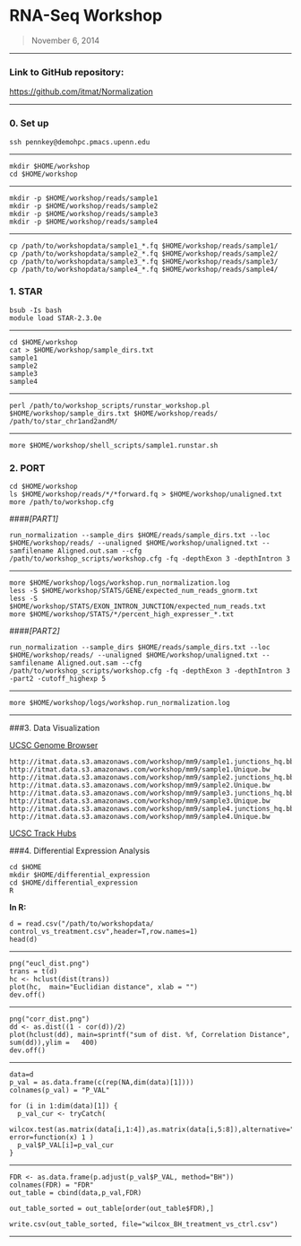# RNA-Seq Workshop

> November 6, 2014

---

### Link to GitHub repository:
https://github.com/itmat/Normalization

---

### 0. Set up

    ssh pennkey@demohpc.pmacs.upenn.edu

---
    
    mkdir $HOME/workshop
    cd $HOME/workshop

---

    mkdir -p $HOME/workshop/reads/sample1 
    mkdir -p $HOME/workshop/reads/sample2 
    mkdir -p $HOME/workshop/reads/sample3 
    mkdir -p $HOME/workshop/reads/sample4

---

    cp /path/to/workshopdata/sample1_*.fq $HOME/workshop/reads/sample1/ 
    cp /path/to/workshopdata/sample2_*.fq $HOME/workshop/reads/sample2/ 
    cp /path/to/workshopdata/sample3_*.fq $HOME/workshop/reads/sample3/ 
    cp /path/to/workshopdata/sample4_*.fq $HOME/workshop/reads/sample4/ 


### 1. STAR

    bsub -Is bash
    module load STAR-2.3.0e  

---

    cd $HOME/workshop
    cat > $HOME/workshop/sample_dirs.txt
    sample1
    sample2
    sample3
    sample4 

---

    perl /path/to/workshop_scripts/runstar_workshop.pl $HOME/workshop/sample_dirs.txt $HOME/workshop/reads/ /path/to/star_chr1and2andM/ 

---

    more $HOME/workshop/shell_scripts/sample1.runstar.sh

### 2. PORT

    cd $HOME/workshop
    ls $HOME/workshop/reads/*/*forward.fq > $HOME/workshop/unaligned.txt 
    more /path/to/workshop.cfg


####*[PART1]*

    run_normalization --sample_dirs $HOME/reads/sample_dirs.txt --loc $HOME/workshop/reads/ --unaligned $HOME/workshop/unaligned.txt --samfilename Aligned.out.sam --cfg /path/to/workshop_scripts/workshop.cfg -fq -depthExon 3 -depthIntron 3 

---

    more $HOME/workshop/logs/workshop.run_normalization.log
    less -S $HOME/workshop/STATS/GENE/expected_num_reads_gnorm.txt
    less -S $HOME/workshop/STATS/EXON_INTRON_JUNCTION/expected_num_reads.txt
    more $HOME/workshop/STATS/*/percent_high_expresser_*.txt

####*[PART2]*

    run_normalization --sample_dirs $HOME/reads/sample_dirs.txt --loc $HOME/workshop/reads/ --unaligned $HOME/workshop/unaligned.txt --samfilename Aligned.out.sam --cfg /path/to/workshop_scripts/workshop.cfg -fq -depthExon 3 -depthIntron 3 -part2 -cutoff_highexp 5

---

    more $HOME/workshop/logs/workshop.run_normalization.log

---

###3. Data Visualization 

<a href="http://genome.ucsc.edu/index.html" target="_blank">UCSC Genome Browser</a>

    http://itmat.data.s3.amazonaws.com/workshop/mm9/sample1.junctions_hq.bb
    http://itmat.data.s3.amazonaws.com/workshop/mm9/sample1.Unique.bw
    http://itmat.data.s3.amazonaws.com/workshop/mm9/sample2.junctions_hq.bb
    http://itmat.data.s3.amazonaws.com/workshop/mm9/sample2.Unique.bw
    http://itmat.data.s3.amazonaws.com/workshop/mm9/sample3.junctions_hq.bb
    http://itmat.data.s3.amazonaws.com/workshop/mm9/sample3.Unique.bw
    http://itmat.data.s3.amazonaws.com/workshop/mm9/sample4.junctions_hq.bb
    http://itmat.data.s3.amazonaws.com/workshop/mm9/sample4.Unique.bw


<a href="http://genome.ucsc.edu/cgi-bin/hgTracks?hgS_doOtherUser=submit&hgS_otherUserName=ITMAT&hgS_otherUserSessionName=hide_all&knownGene=pack&singleSearch=knownGene&position=chr2:12219870-12235708 &hubUrl=http://itmat.data.s3.amazonaws.com/workshop/all_samples.txt" target="_blank">UCSC Track Hubs</a>


###4. Differential Expression Analysis

    cd $HOME
    mkdir $HOME/differential_expression
    cd $HOME/differential_expression
    R

**In R:**

    d = read.csv("/path/to/workshopdata/ control_vs_treatment.csv",header=T,row.names=1)
    head(d)

---    

    png("eucl_dist.png")
    trans = t(d)
    hc <- hclust(dist(trans))
    plot(hc,  main="Euclidian distance", xlab = "")
    dev.off() 

---

    png("corr_dist.png")
    dd <- as.dist((1 - cor(d))/2)
    plot(hclust(dd), main=sprintf("sum of dist. %f, Correlation Distance", sum(dd)),ylim =   400)
    dev.off()

---

    data=d
    p_val = as.data.frame(c(rep(NA,dim(data)[1])))
    colnames(p_val) = "P_VAL"

    for (i in 1:dim(data)[1]) {
      p_val_cur <- tryCatch(
        wilcox.test(as.matrix(data[i,1:4]),as.matrix(data[i,5:8]),alternative="two.sided",exact=TRUE)$p.value, error=function(x) 1 )
      p_val$P_VAL[i]=p_val_cur
    }

---

    FDR <- as.data.frame(p.adjust(p_val$P_VAL, method="BH"))
    colnames(FDR) = "FDR"
    out_table = cbind(data,p_val,FDR)

    out_table_sorted = out_table[order(out_table$FDR),]

    write.csv(out_table_sorted, file="wilcox_BH_treatment_vs_ctrl.csv")

---